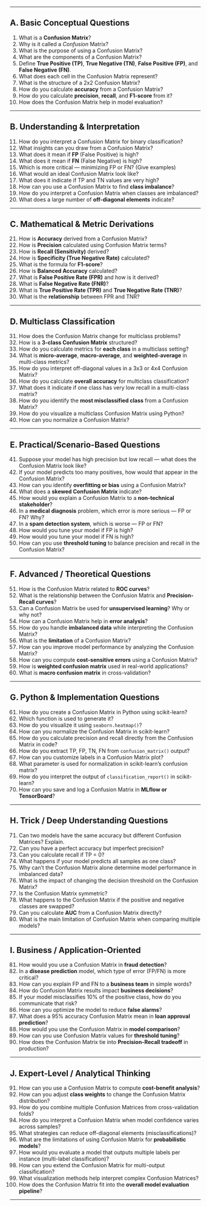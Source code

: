 
---

##  **A. Basic Conceptual Questions**

1. What is a **Confusion Matrix**?
2. Why is it called a *Confusion* Matrix?
3. What is the purpose of using a Confusion Matrix?
4. What are the components of a Confusion Matrix?
5. Define **True Positive (TP)**, **True Negative (TN)**, **False Positive (FP)**, and **False Negative (FN)**.
6. What does each cell in the Confusion Matrix represent?
7. What is the structure of a 2x2 Confusion Matrix?
8. How do you calculate **accuracy** from a Confusion Matrix?
9. How do you calculate **precision**, **recall**, and **F1-score** from it?
10. How does the Confusion Matrix help in model evaluation?

---

##  **B. Understanding & Interpretation**

11. How do you interpret a Confusion Matrix for binary classification?
12. What insights can you draw from a Confusion Matrix?
13. What does it mean if **FP** (False Positive) is high?
14. What does it mean if **FN** (False Negative) is high?
15. Which is more critical — minimizing FP or FN? (Give examples)
16. What would an ideal Confusion Matrix look like?
17. What does it indicate if TP and TN values are very high?
18. How can you use a Confusion Matrix to find **class imbalance**?
19. How do you interpret a Confusion Matrix when classes are imbalanced?
20. What does a large number of **off-diagonal elements** indicate?

---

##  **C. Mathematical & Metric Derivations**

21. How is **Accuracy** derived from a Confusion Matrix?
22. How is **Precision** calculated using Confusion Matrix terms?
23. How is **Recall (Sensitivity)** derived?
24. How is **Specificity (True Negative Rate)** calculated?
25. What is the formula for **F1-score**?
26. How is **Balanced Accuracy** calculated?
27. What is **False Positive Rate (FPR)** and how is it derived?
28. What is **False Negative Rate (FNR)**?
29. What is **True Positive Rate (TPR)** and **True Negative Rate (TNR)**?
30. What is the **relationship** between FPR and TNR?

---

##  **D. Multiclass Classification**

31. How does the Confusion Matrix change for multiclass problems?
32. How is a **3-class Confusion Matrix** structured?
33. How do you calculate metrics for **each class** in a multiclass setting?
34. What is **micro-average**, **macro-average**, and **weighted-average** in multi-class metrics?
35. How do you interpret off-diagonal values in a 3x3 or 4x4 Confusion Matrix?
36. How do you calculate **overall accuracy** for multiclass classification?
37. What does it indicate if one class has very low recall in a multi-class matrix?
38. How do you identify the **most misclassified class** from a Confusion Matrix?
39. How do you visualize a multiclass Confusion Matrix using Python?
40. How can you normalize a Confusion Matrix?

---

##  **E. Practical/Scenario-Based Questions**

41. Suppose your model has high precision but low recall — what does the Confusion Matrix look like?
42. If your model predicts too many positives, how would that appear in the Confusion Matrix?
43. How can you identify **overfitting or bias** using a Confusion Matrix?
44. What does a **skewed Confusion Matrix** indicate?
45. How would you explain a Confusion Matrix to a **non-technical stakeholder**?
46. In a **medical diagnosis** problem, which error is more serious — FP or FN? Why?
47. In a **spam detection system**, which is worse — FP or FN?
48. How would you tune your model if FP is high?
49. How would you tune your model if FN is high?
50. How can you use **threshold tuning** to balance precision and recall in the Confusion Matrix?

---

##  **F. Advanced / Theoretical Questions**

51. How is the Confusion Matrix related to **ROC curves**?
52. What is the relationship between the Confusion Matrix and **Precision-Recall curves**?
53. Can a Confusion Matrix be used for **unsupervised learning**? Why or why not?
54. How can a Confusion Matrix help in **error analysis**?
55. How do you handle **imbalanced data** while interpreting the Confusion Matrix?
56. What is the **limitation** of a Confusion Matrix?
57. How can you improve model performance by analyzing the Confusion Matrix?
58. How can you compute **cost-sensitive errors** using a Confusion Matrix?
59. How is **weighted confusion matrix** used in real-world applications?
60. What is **macro confusion matrix** in cross-validation?

---

##  **G. Python & Implementation Questions**

61. How do you create a Confusion Matrix in Python using scikit-learn?
62. Which function is used to generate it?
63. How do you visualize it using `seaborn.heatmap()`?
64. How can you normalize the Confusion Matrix in scikit-learn?
65. How do you calculate precision and recall directly from the Confusion Matrix in code?
66. How do you extract TP, FP, TN, FN from `confusion_matrix()` output?
67. How can you customize labels in a Confusion Matrix plot?
68. What parameter is used for normalization in scikit-learn’s confusion matrix?
69. How do you interpret the output of `classification_report()` in scikit-learn?
70. How can you save and log a Confusion Matrix in **MLflow or TensorBoard**?

---

##  **H. Trick / Deep Understanding Questions**

71. Can two models have the same accuracy but different Confusion Matrices? Explain.
72. Can you have a perfect accuracy but imperfect precision?
73. Can you calculate recall if TP = 0?
74. What happens if your model predicts all samples as one class?
75. Why can’t the Confusion Matrix alone determine model performance in imbalanced data?
76. What is the impact of changing the decision threshold on the Confusion Matrix?
77. Is the Confusion Matrix symmetric?
78. What happens to the Confusion Matrix if the positive and negative classes are swapped?
79. Can you calculate **AUC** from a Confusion Matrix directly?
80. What is the main limitation of Confusion Matrix when comparing multiple models?

---

##  **I. Business / Application-Oriented**

81. How would you use a Confusion Matrix in **fraud detection**?
82. In a **disease prediction** model, which type of error (FP/FN) is more critical?
83. How can you explain FP and FN to a **business team** in simple words?
84. How do Confusion Matrix results impact **business decisions**?
85. If your model misclassifies 10% of the positive class, how do you communicate that risk?
86. How can you optimize the model to reduce **false alarms**?
87. What does a 95% accuracy Confusion Matrix mean in **loan approval prediction**?
88. How would you use the Confusion Matrix in **model comparison**?
89. How can you use Confusion Matrix values for **threshold tuning**?
90. How does the Confusion Matrix tie into **Precision-Recall tradeoff** in production?

---

##  **J. Expert-Level / Analytical Thinking**

91. How can you use a Confusion Matrix to compute **cost-benefit analysis**?
92. How can you adjust **class weights** to change the Confusion Matrix distribution?
93. How do you combine multiple Confusion Matrices from cross-validation folds?
94. How do you interpret a Confusion Matrix when model confidence varies across samples?
95. What strategies can reduce off-diagonal elements (misclassifications)?
96. What are the limitations of using Confusion Matrix for **probabilistic models**?
97. How would you evaluate a model that outputs multiple labels per instance (multi-label classification)?
98. How can you extend the Confusion Matrix for multi-output classification?
99. What visualization methods help interpret complex Confusion Matrices?
100. How does the Confusion Matrix fit into the **overall model evaluation pipeline**?

---
